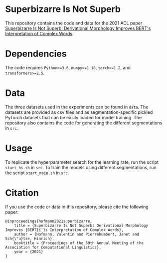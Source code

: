 # Superbizarre Is Not Superb

This repository contains the code and data for the 2021 ACL paper [Superbizarre Is Not Superb: Derivational Morphology Improves BERT's Interpretation of Complex Words](https://aclanthology.org/2021.acl-long.279.pdf).

# Dependencies

The code requires `Python>=3.6`, `numpy>=1.18`, `torch>=1.2`, and `transformers>=2.5`.

# Data

The three datasets used in the experiments can be found in `data`.
The datasets are provided as csv files and as segmentation-specific pickled PyTorch datasets that can be easily loaded for model training.
The repository also contains the code for generating the different segmentations in `src`.

# Usage

To replicate the hyperparameter search for the learning rate, run the script `start_hs.sh` in `src`.
To train the models using different segmentations, run the script `start_main.sh` in `src`.

# Citation

If you use the code or data in this repository, please cite the following paper:

```
@inproceedings{hofmann2021superbizarre,
    title = {Superbizarre Is Not Superb: Derivational Morphology Improves {BERT}{'}s Interpretation of Complex Words},
    author = {Hofmann, Valentin and Pierrehumbert, Janet and Sch{\"u}tze, Hinrich},
    booktitle = {Proceedings of the 59th Annual Meeting of the Association for Computational Linguistics},
    year = {2021}
}
```
